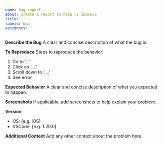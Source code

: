 ```yaml
---
name: bug report
about: create a report to help us improve
title: ''
labels: bug
assignees: ''
---
```


**Describe the Bug**
A clear and concise description of what the bug is.

**To Reproduce**
Steps to reproduce the behavior:
1. Go to '...'
2. Click on '....'
3. Scroll down to '....'
4. See error

**Expected Behavior**
A clear and concise description of what you expected to happen.

**Screenshots**
If applicable, add screenshots to help explain your problem.

**Version**
- OS: [e.g. iOS]
- VSCode: [e.g. 1.20.0]

**Additional Context**
Add any other context about the problem here.
